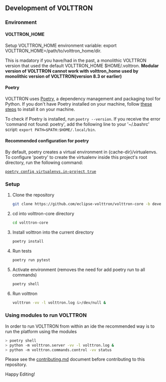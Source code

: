 
## Development of VOLTTRON

### Environment

#### VOLTTRON_HOME
Setup VOLTTRON_HOME environment variable: export VOLTTRON_HOME=/path/to/volttron_home/dir. 

This is madatory if you have/had in the past, a monolithic VOLTTRON version that used the default VOLTTRON_HOME $HOME/.volttron. **Modular version of VOLTTRON cannot work with volttron_home used by monolithic version of VOLTTRON(version 8.3 or earlier)**

#### Poetry
VOLTTRON uses [Poetry](https://python-poetry.org/), a dependency management and packaging tool for Python. If you don't have Poetry installed on your machine, follow [these steps](https://python-poetry.org/docs/#installation) to install it on your machine.

To check if Poetry is installed, run `poetry --version`. If you receive the error 'command not found: poetry', add the following line to your '~/.bashrc' script: ```export PATH=$PATH:$HOME/.local/bin```.


#### Recommended configuration for poetry

By default, poetry creates a virtual environment in {cache-dir}/virtualenvs. To configure 'poetry' to create the virtualenv inside this project's root directory, run the following command:

[```poetry config virtualenvs.in-project true```](https://python-poetry.org/docs/configuration)

### Setup

 1. Clone the repository
    ```bash
    git clone https://github.com/eclipse-volttron/volttron-core -b develop
    ```

 1. cd into volttron-core directory
    ```bash
    cd volttron-core
    ```

 1. Install volttron into the current directory
    ```bash
    poetry install
    ```

 1. Run tests
    ```bash
    poetry run pytest
    ```

 1. Activate environment (removes the need for add poetry run to all commands)
    ```bash
    poetry shell
    ```

 1. Run volttron
    ```bash
    volttron -vv -l volttron.log &>/dev/null &
    ```

### Using modules to run VOLTTRON

In order to run VOLTTRON from within an ide the recommended way is to run the platform using the modules

 ```bash
 > poetry shell
 > python -m volttron.server -vv -l volttron.log &
 > python -m volttron.commands.control -vv status
```

Please see the [contributing.md](CONTRIBUTING.md) document before contributing to this repository.

Happy Editing!